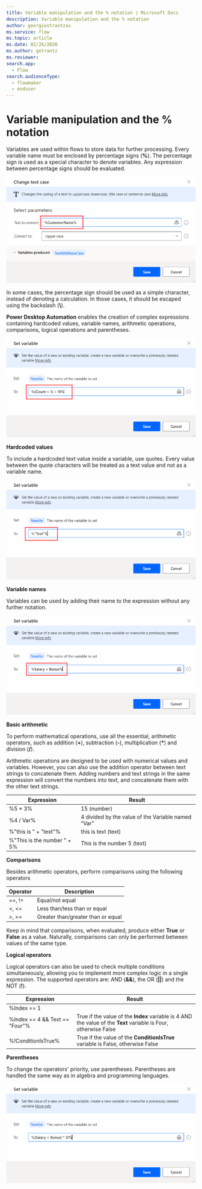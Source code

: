 ```yaml
---
title: Variable manipulation and the % notation | Microsoft Docs
description: Variable manipulation and the % notation
author: georgiostrantzas
ms.service: flow
ms.topic: article
ms.date: 02/26/2020
ms.author: getrantz
ms.reviewer:
search.app: 
  - Flow
search.audienceType: 
  - flowmaker
  - enduser
---
```


# Variable manipulation and the % notation


Variables are used within flows to store data for further processing. Every variable name must be enclosed by percentage signs (**%**). The percentage sign is used as a special character to denote variables. Any expression between percentage signs should be evaluated.

![Quote notation in a Change text case action's field.](../media/variable-manipulation/quote-notation.png)

In some cases, the percentage sign should be used as a simple character, instead of denoting a calculation. In those cases, it should be escaped using the backslash (**\\**).

**Power Desktop Automation** enables the creation of complex expressions containing hardcoded values, variable names, arithmetic operations, comparisons, logical operations and parentheses.

![Complex expression in a Set variable action's field.](../media/variable-manipulation/expression.png)

**Hardcoded values**

To include a hardcoded text value inside a variable, use quotes. Every value between the quote characters will be treated as a text value and not as a variable name.

![Hardcoded values in a Set variable action's field.](../media/variable-manipulation/hardcoded-values.png)

**Variable names**

Variables can be used by adding their name to the expression without any further notation.

![Multiple variables in a Set variable action's field.](../media/variable-manipulation/variables-names.png)

**Basic arithmetic**

To perform mathematical operations, use all the essential, arithmetic operators, such as addition (**+**), subtraction (**-**), multiplication (**\***) and division (**/**).

Arithmetic operations are designed to be used with numerical values and variables. However, you can also use the addition operator between text strings to concatenate them. Adding numbers and text strings in the same expression will convert the numbers into text, and concatenate them with the other text strings.

| Expression                  | Result                                              |
|-----------------------------|-----------------------------------------------------|
| %5 * 3%                     | 15 (number)                                         |
| %4 / Var%                   | 4 divided by the value of the Variable named “Var”  |
| %"this is " + "text"%       | this is text (text)                                 |
| %"This is the number " + 5% | This is the number 5 (text)                         |

**Comparisons**

Besides arithmetic operators, perform comparisons using the following operators

| Operator | Description                        |
|--------- |------------------------------------|
| ==, !=   | Equal/not equal                    |
| <, <=    | Less than/less than or equal       |
| >, >=    | Greater than/greater than or equal |

Keep in mind that comparisons, when evaluated, produce either **True** or **False** as a value. Naturally, comparisons can only be performed between values of the same type.

**Logical operators**

Logical operators can also be used to check multiple conditions simultaneously, allowing you to implement more complex logic in a single expression. The supported operators are: AND (**&&**), the OR (**||**) and the NOT (**!**). 

| Expression                     | Result                                                                                      |
|--------------------------------|---------------------------------------------------------------------------------------------|
| %Index == 1 || Index == 2%     | True if the value of the **Index** variable is 1 OR 2, otherwise False                          |
| %Index == 4 && Text == "Four"% | True if the value of the **Index** variable is 4 AND the value of the **Text** variable is Four, otherwise False |
| %!ConditionIsTrue%             | True if the value of the **ConditionIsTrue** variable is False, otherwise False                 |

**Parentheses**

To change the operators' priority, use parentheses. Parentheses are handled the same way as in algebra and programming languages.

![Expression with parentheses in a Set variable action's field.](../media/variable-manipulation/parentheses.png)
